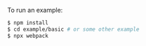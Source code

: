 To run an example:

```sh
$ npm install
$ cd example/basic # or some other example
$ npx webpack
```
